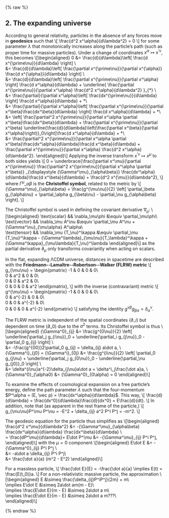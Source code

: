 {% raw %} 

<section markdown="1">

## 2. The expanding universe

According to general relativity, particles in the absence of any forces move in **geodesics** such that
\\[
\frac{d^2 x^\alpha}{d\lambda^2} = 0
\\]
for some parameter $\lambda$ that monotonically increases along the particle’s path (such as proper time for massive particles).
Under a change of coordinates $x^\alpha\mapsto x^{\prime\nu}$, this becomes
\\[\begin{aligned}
0 &= \frac{d}{d\lambda}\left[ \frac{d x^{\prime\nu}}{d\lambda} \right] \\\
&= \frac{d}{d\lambda}\left[ \frac{\partial x^{\prime\nu}}{\partial x^{\alpha}} \frac{d x^{\alpha}}{d\lambda} \right] \\\
&= \frac{d}{d\lambda}\left[ \frac{\partial x^{\prime\nu}}{\partial x^\alpha} \right] \frac{d x^\alpha}{d\lambda} + \underline{
\frac{\partial x^{\prime\nu}}{\partial x^\alpha} \frac{d^2 x^\alpha}{d\lambda^2}
}_{*} \\\
&= \frac{\partial}{\partial x^\alpha}\left[ \frac{dx^{\prime\nu}}{d\lambda} \right] \frac{d x^\alpha}{d\lambda} +
*\\\
&= \frac{\partial}{\partial x^\alpha}\left[ \frac{\partial x^{\prime\nu}}{\partial x^\beta}\frac{dx^\beta}{d\lambda} \right] \frac{d x^\alpha}{d\lambda} +
*\\\
&= \left[ \frac{\partial^2 x^{\prime\nu}}{\partial x^\alpha \partial x^\beta}\frac{dx^\beta}{d\lambda} + \frac{\partial x^{\prime\nu}}{\partial x^\beta} \underline{\frac{d}{d\lambda}\left(\frac{\partial x^\beta}{\partial x^\alpha}\right)}_0\right]\frac{d x^\alpha}{d\lambda} +
*\\\
&= \frac{\partial^2 x^{\prime\nu}}{\partial x^\alpha \partial x^\beta}\frac{dx^\alpha}{d\lambda}\frac{d x^\beta}{d\lambda} +
\frac{\partial x^{\prime\nu}}{\partial x^\alpha} \frac{d^2 x^\alpha}{d\lambda^2}.
\end{aligned}\\]
Applying the inverse transform $x^{\prime\nu}\mapsto x^\mu$ to both sides yields
\\[
0 = \underbrace{\frac{\partial x^\mu}{\partial x^{\prime\nu}} \frac{\partial^2 x^{\prime\nu}}{\partial x^\alpha \partial x^\beta}}
\_{\displaystyle {\Gamma^\mu}\_{\alpha\beta}} \frac{dx^\alpha}{d\lambda}\frac{d x^\beta}{d\lambda} +
 \frac{d^2 x^{\mu}}{d\lambda^2},
\\]
where ${\Gamma^\mu}\_{\alpha\beta}$ is the **Christoffel symbol**, related to the metric by
\\[
{\Gamma^\mu}\_{\alpha\beta} = \frac{g^{\mu\nu}}{2}
\left[
\partial\_\beta g\_{\alpha\nu} +
\partial\_\alpha g\_{\beta\nu} -
\partial\_\nu g\_{\alpha\beta}
\right].
\\]

The Christoffel symbol is used in defining the covariant derivative $\nabla_\mu$:
\\[\begin{aligned}
\text{scalar} && \nabla_\mu\phi &\equiv \partial_\mu\phi\\\
\text{vector} && \nabla_\mu A^\nu &\equiv \partial_\mu A^\nu + {\Gamma^\nu}\_{\mu\alpha} A^\alpha\\\
\text{tensor} && \nabla_\mu {T\_\nu}^\kappa &\equiv \partial_\mu {T\_\nu}^\kappa - {\Gamma^\lambda}\_{\mu\nu}{T\_\lambda}^\kappa + {\Gamma^\kappa}\_{\mu\lambda}{T\_\nu}^\lambda
\end{aligned}\\]
as the partial derivative $\partial_\mu$ only transforms covariantly when acting on scalars.

In the flat, expanding ΛCDM universe, distances in spacetime are described with the **Friedmann--Lamaître--Robertson--Walker (FLRW) metric**
\\[
g_{\mu\nu} = \begin{pmatrix}
-1 & 0 & 0 & 0\\\
0 & a^2 & 0 & 0\\\
0 & 0 & a^2 & 0\\\
0 & 0 & 0 & a^2
\end{pmatrix},
\\]
with the inverse (contravariant) metric
\\[
g^{\mu\nu} = \begin{pmatrix}
-1 & 0 & 0 & 0\\\
0 & a^{-2} & 0 & 0\\\
0 & 0 & a^{-2} & 0\\\
0 & 0 & 0 & a^{-2}
\end{pmatrix}
\\]
satisfying the identity $g^{\nu\beta}g_{\beta\alpha} = \delta^\nu_\alpha$.

The FLRW metric is independent of the spatial coordinates ($\partial\_i$) but dependent on time ($\partial\_0$) due to the $a^2$ terms.
Its Christoffel symbol is thus
\\[\begin{aligned}
{\Gamma^0}\_{ij} &= \frac{g^{0\nu}}{2}
\left[
\underline{\partial\_j g\_{i\nu}}\_0 +
\underline{\partial\_i g\_{j\nu}}\_0 -
\partial\_0 g\_{ij}
\right] \\\
&= -\frac{g^{00}}2\partial\_0 g\_{ij}
= \delta\_{ij} a\dot a, \\\
{\Gamma^i}\_{j0} = {\Gamma^i}\_{0j} &= \frac{g^{i\nu}}{2}
\left[
\partial\_0 g\_{j\nu} +
\underline{\partial\_j g\_{0\nu}}\_0 -
\underline{\partial\_\nu g\_{j0}}\_0
\right] \\\
&= \delta^{i\nu}a^{-2}\delta\_{j\nu}a\dot a
= \delta^i\_j\frac{\dot a}a, \\\
{\Gamma^0}\_{\alpha0} &= {\Gamma^0}\_{0\alpha} = 0
\end{aligned}\\]

To examine the effects of cosmological expansion on a free particle’s energy, define the path parameter $\lambda$ such that the four-momentum $P^\alpha = (E, \vec p) = \frac{dx^\alpha}{d\lambda}$. This way,
\\[
\frac{d}{d\lambda} = \frac{dx^0}{d\lambda}\frac{d}{dx^0} = E\frac{d}{dt}.
\\]
In addition, note that (as apparent in the rest frame of the particle,)
\\[
g\_{\mu\nu}P^\mu P^\nu = -E^2 + \delta\_{ij} a^2 P^i P^j = -m^2.
\\]

The geodesic equation for the particle thus simplifies as
\\[\begin{aligned}
\frac{d^2 x^\mu}{d\lambda^2} 
&= -{\Gamma^\mu}\_{\alpha\beta} \frac{dx^\alpha}{d\lambda} \frac{dx^\beta}{d\lambda} \\\
= \frac{dP^\mu}{d\lambda}= E\dot P^\mu
&= -{\Gamma^\mu}\_{ij} P^i P^j,
\end{aligned}\\]
with the $\mu=0$ component
\\[\begin{aligned}
E\dot E &= -{\Gamma^0}\_{ij} P^i P^j \\\
&= -a\dot a \delta\_{ij} P^i P^j\\\
&= \frac{\dot a}{a} (m^2 - E^2)
\end{aligned}\\]

For a massless particle, 
\\[
\frac{\dot E}{E} = -\frac{\dot a}{a} \implies E(t) = \frac{E(t_0)}a.
\\]
For a non-relativistic massive particle, the approximation 
\\[\begin{aligned}
E &\simeq \frac{\delta\_{ij}P^iP^j}{2m} + m\\\
\implies E\dot E &\simeq 2a\dot am(m - E)\\\
\implies \frac{E\dot E}{m - E} &\simeq 2a\dot a m\\\
\implies \frac{E\dot E}{m - E} &\simeq 2a\dot a m???\\\
\end{aligned}\\]

</section>

{% endraw %}
